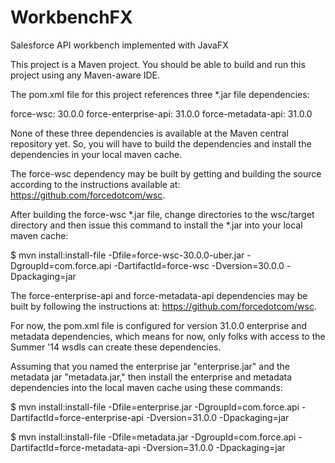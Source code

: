 WorkbenchFX
===========

Salesforce API workbench implemented with JavaFX

This project is a Maven project. You should be able to build and run this project using any Maven-aware IDE.

The pom.xml file for this project references three *.jar file dependencies:

force-wsc: 30.0.0
force-enterprise-api: 31.0.0
force-metadata-api: 31.0.0

None of these three dependencies is available at the Maven central repository yet. So, you will have to build the dependencies and install the dependencies in your local maven cache.


The force-wsc dependency may be built by getting and building the source according to the instructions available at: https://github.com/forcedotcom/wsc.

After building the force-wsc *.jar file, change directories to the wsc/target directory and then issue this command to install the *.jar into your local maven cache:

$ mvn install:install-file -Dfile=force-wsc-30.0.0-uber.jar -DgroupId=com.force.api -DartifactId=force-wsc -Dversion=30.0.0 -Dpackaging=jar



The force-enterprise-api and force-metadata-api dependencies may be built by following the instructions at: https://github.com/forcedotcom/wsc.

For now, the pom.xml file is configured for version 31.0.0 enterprise and metadata dependencies, which means for now, only folks with access to the Summer '14 wsdls can create these dependencies.

Assuming that you named the enterprise jar "enterprise.jar" and the metadata jar "metadata.jar," then install the enterprise and metadata dependencies into the local maven cache using these commands:

$ mvn install:install-file -Dfile=enterprise.jar -DgroupId=com.force.api -DartifactId=force-enterprise-api -Dversion=31.0.0 -Dpackaging=jar

$ mvn install:install-file -Dfile=metadata.jar -DgroupId=com.force.api -DartifactId=force-metadata-api -Dversion=31.0.0 -Dpackaging=jar 
